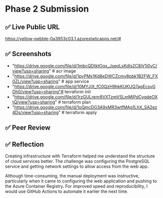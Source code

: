 # Phase 2 Submission

## ✅ Live Public URL
https://yellow-pebble-0a3953c03.1.azurestaticapps.net/#

## ✅ Screenshots

- "https://drive.google.com/file/d/1mbcQDtktOqx_JseqLsKdIs2C8iV1i0vC/view?usp=sharing" # acr image
- "https://drive.google.com/file/d/1pyPMs1Kd8eDWCZcmv8pbk1B2FW_FX0ZL/view?usp=sharing" # app service
- "https://drive.google.com/file/d/10MYJiX_fC0QzH9hkKUKUQ7agEcsvGDh0/view?usp=sharing"# terraform init
- "https://drive.google.com/file/d/1rzGULrenr8VXTzmVSLmMjPdCyqdeOXtQ/view?usp=sharing" # terraform plan
- "https://drive.google.com/file/d/1oQmcDG3A9xMR3wtfMAg1LhX_SA2ez4Ds/view?usp=sharing" # terraform apply


## ✅ Peer Review


## ✅ Reflection
Creating infrastructure with Terraform helped me understand the structure of cloud services better. The challenge was configuring the PostgreSQL service and getting network settings to allow access from the web app.

Although time-consuming, the manual deployment was instructive, particularly when it came to configuring the web application and pushing to the Azure Container Registry. For improved speed and reproducibility, I would use GitHub Actions to automate it earlier the next time.
